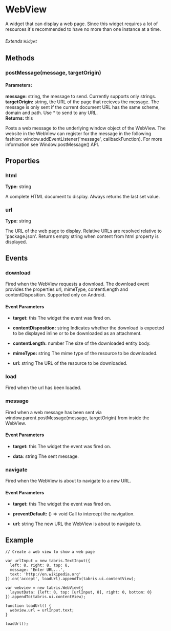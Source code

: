 # WebView
A widget that can display a web page. Since this widget requires a lot of resources it's recommended to have no more than one instance at a time.

###### Extends `Widget`

## Methods

### postMessage(message, targetOrigin)

#### Parameters:

**message:** string, the message to send. Currently supports only strings.  
**targetOrigin:** string, the URL of the page that recieves the message. The message is only sent if the current document URL has the same scheme, domain and path. Use * to send to any URL.  
**Returns:** this  

Posts a web message to the underlying window object of the WebView. The website in the WebView can register for the message in the following fashion: window.addEventListener('message', callbackFunction). For more information see Window.postMessage() API.

## Properties

### html

**Type:** string

A complete HTML document to display. Always returns the last set value.

### url

**Type:** string

The URL of the web page to display. Relative URLs are resolved relative to 'package.json'. Returns empty string when content from html property is displayed.

## Events

### download

Fired when the WebView requests a download. The download event provides the properties url, mimeType, contentLength and contentDisposition. Supported only on Android.

#### Event Parameters

- **target:** this
The widget the event was fired on.

- **contentDisposition:** string
Indicates whether the download is expected to be displayed inline or to be downloaded as an attachment.

- **contentLength:** number
The size of the downloaded entity body.

- **mimeType:** string
The mime type of the resource to be downloaded.

- **url:** string
The URL of the resource to be downloaded.

### load

Fired when the url has been loaded.

### message

Fired when a web message has been sent via window.parent.postMessage(message, targetOrigin) from inside the WebView.

#### Event Parameters

- **target:** this
The widget the event was fired on.

- **data**: string
The sent message.

### navigate

Fired when the WebView is about to navigate to a new URL.

#### Event Parameters

- **target:** this
The widget the event was fired on.

- **preventDefault:** () => void
Call to intercept the navigation.

- **url:** string
The new URL the WebView is about to navigate to.

## Example
```
// Create a web view to show a web page

var urlInput = new tabris.TextInput({
  left: 8, right: 8, top: 8,
  message: 'Enter URL...',
  text: 'http://en.wikipedia.org'
}).on('accept', loadUrl).appendTo(tabris.ui.contentView);

var webview = new tabris.WebView({
  layoutData: {left: 0, top: [urlInput, 8], right: 0, bottom: 0}
}).appendTo(tabris.ui.contentView);

function loadUrl() {
  webview.url = urlInput.text;
}

loadUrl();
```
